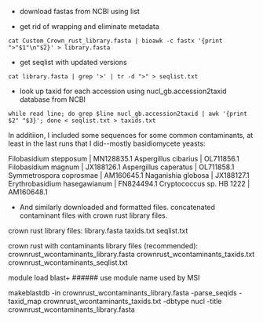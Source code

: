 * download fastas from NCBI using list

* get rid of wrapping and eliminate metadata

```
cat Custom_Crown_rust_library.fasta | bioawk -c fastx '{print ">"$1"\n"$2}' > library.fasta
```

* get seqlist with updated versions

```
cat library.fasta | grep '>' | tr -d ">" > seqlist.txt
```

* look up taxid for each accession using nucl_gb.accession2taxid database from NCBI

```
while read line; do grep $line nucl_gb.accession2taxid | awk '{print $2" "$3}'; done < seqlist.txt > taxids.txt
```


In additiion, I included some sequences for some common contaminants, at least in the last runs that I did--mostly basidiomycete yeasts:

Filobasidium stepposum                     | MN128835.1
Aspergillus cibarius                       | OL711856.1
Filobasidium magnum                        | JX188126.1
Aspergillus caperatus                      | OL711858.1
Symmetrospora coprosmae                    | AM160645.1
Naganishia globosa                         | JX188127.1
Erythrobasidium hasegawianum               | FN824494.1
Cryptococcus sp. HB 1222                   | AM160648.1

* And similarly downloaded and formatted files. concatenated contaminant files with crown rust library files.

crown rust library files:
	library.fasta
	taxids.txt
	seqlist.txt

crown rust with contaminants library files (recommended):
	crownrust_wcontaminants_library.fasta
	crownrust_wcontaminants_taxids.txt
	crownrust_wcontaminants_seqlist.txt


module load blast+ ###### use module name used by MSI

makeblastdb -in crownrust_wcontaminants_library.fasta -parse_seqids -taxid_map crownrust_wcontaminants_taxids.txt -dbtype nucl -title crownrust_wcontaminants_library.fasta


	

